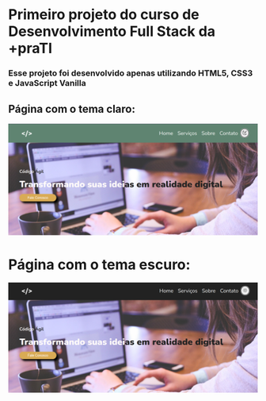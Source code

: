 # Primeiro projeto do curso de Desenvolvimento Full Stack da +praTI

### Esse projeto foi desenvolvido apenas utilizando HTML5, CSS3 e JavaScript Vanilla

## Página com o tema claro:

![Capa e Menu no Modo Tema Claro do Site](/img/capa-modo-claro.png)

# Página com o tema escuro:

![Capa e Menu no Modo Tema Claro do Site](/img/capa-modo-escuro.png)

